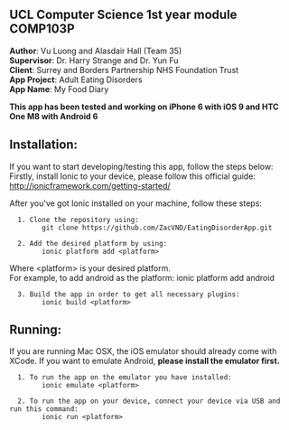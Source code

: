 ## UCL Computer Science 1st year module COMP103P </br>
<b>Author</b>:          Vu Luong and Alasdair Hall (Team 35) </br>
<b>Supervisor</b>:      Dr. Harry Strange and Dr. Yun Fu </br>
<b>Client</b>:          Surrey and Borders Partnership NHS Foundation Trust </br>
<b>App Project</b>:     Adult Eating Disorders </br>
<b>App Name</b>:        My Food Diary </br>

<b>This app has been tested and working on iPhone 6 with iOS 9 and HTC One M8 with Android 6</b>

## Installation:
If you want to start developing/testing this app, follow the steps below:
Firstly, install Ionic to your device, please follow this official guide: 
      http://ionicframework.com/getting-started/
      
After you've got Ionic installed on your machine, follow these steps:

      1. Clone the repository using: 
            git clone https://github.com/ZacVND/EatingDisorderApp.git
      
      2. Add the desired platform by using: 
            ionic platform add <platform>
  Where \<platform> is your desired platform. </br>
  For example, to add android as the platform: ionic platform add android
  
      3. Build the app in order to get all necessary plugins:
            ionic build <platform>
      
## Running:
If you are running Mac OSX, the iOS emulator should already come with XCode.
If you want to emulate Android, <b>please install the emulator first.</b>
  
      1. To run the app on the emulator you have installed:
            ionic emulate <platform>
            
      2. To run the app on your device, connect your device via USB and run this command:
            ionic run <platform>

